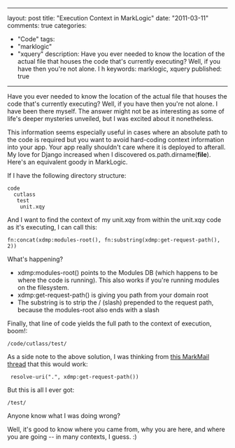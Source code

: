 
---
layout: post
title: "Execution Context in MarkLogic"
date: "2011-03-11"
comments: true
categories:
  - "Code"
tags:
  - "marklogic"
  - "xquery"
description: Have you ever needed to know the location of the actual file that houses the code that's currently executing?  Well, if you have then you're not alone.  I h
keywords: marklogic, xquery
published: true
---

Have you ever needed to know the location of the actual file that houses the code that's currently executing?  Well, if you have then you're not alone.  I have been there myself.  The answer might not be as interesting as some of life's deeper mysteries unveiled, but I was excited about it nonetheless.

This information seems especially useful in cases where an absolute path to the code is required but you want to avoid hard-coding context information into your app.  Your app really shouldn't care where it is deployed to afterall.  My love for Django increased when I discovered os.path.dirname(__file__).  Here's an equivalent goody in MarkLogic.
<!--more-->

If I have the following directory structure:

```
code
  cutlass
   test
    unit.xqy
```

And I want to find the context of my unit.xqy from within the unit.xqy code as it's executing, I can call this:

```
fn:concat(xdmp:modules-root(), fn:substring(xdmp:get-request-path(), 2))
```

What's happening?

* xdmp:modules-root() points to the Modules DB (which happens to be where the code is running).  This also works if you're running modules on the filesystem.
* xdmp:get-request-path() is giving you path from your domain root
* The substring is to strip the / (slash) prepended to the request path, because the modules-root also ends with a slash

Finally, that line of code yields the full path to the context of execution, boom!:

```
/code/cutlass/test/
```
As a side note to the above solution, I was thinking from [this MarkMail thread](http://markmail.org/search/?q=marklogic:%20get%20uri%20of%20current%20file#query:marklogic%3A%20get%20uri%20of%20current%20file+page:1+mid:mdj6xdqyf3lajez6+state:results) that this would work:

```
 resolve-uri(".", xdmp:get-request-path())
```

But this is all I ever got:

```
/test/
```
Anyone know what I was doing wrong?

Well, it's good to know where you came from, why you are here, and where you are going -- in many contexts, I guess. :)

  
